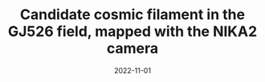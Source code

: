 ---
title: "Candidate cosmic filament in the GJ526 field, mapped with the NIKA2 camera"
collection: publications
permalink: /publication/2022-11-01-Candidate-cosmic-filament-in-the-GJ526-field-mapped-with-the-NIKA2-camera
date: 2022-11-01
venue: 'aap'
citation: ' J. Lestrade,  F. Désert,  G. Lagache et al., &quot;Candidate cosmic filament in the GJ526 field, mapped with the NIKA2 camera.&quot; aap, 2022.'
---